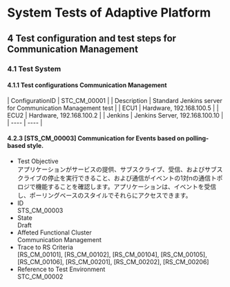 # System Tests of Adaptive Platform
## 4 Test configuration and test steps for Communication Management
### 4.1 Test System
#### 4.1.1 Test configurations Communication Management
|  ConfigurationID  |  STC_CM_00001  |
|  Description  |  Standard Jenkins server for Communication Management test  |
|  ECU1  |  Hardware, 192.168.100.5  |
|  ECU2  |  Hardware, 192.168.100.2  |
|  Jenkins  |  Jenkins Server, 192.168.100.10  |
| ---- | ---- |

#### 4.2.3 [STS_CM_00003] Communication for Events based on polling-based style.
* Test Objective  
アプリケーションがサービスの提供、サブスクライブ、受信、およびサブスクライブの停止を実行できること、および通信がイベントの1対nの通信トポロジで機能することを確認します。アプリケーションは、イベントを受信し、ポーリングベースのスタイルでそれらにアクセスできます。  
* ID  
STS_CM_00003  
* State  
Draft  
* Affeted Functional Cluster  
Communication Management  
* Trace to RS Criteria  
[RS_CM_00101], [RS_CM_00102], [RS_CM_00104], [RS_CM_00105],   [RS_CM_00106], [RS_CM_00201], [RS_CM_00202], [RS_CM_00206]  
* Reference to Test Environment  
STC_CM_00002  
